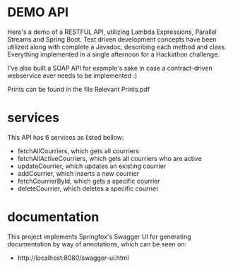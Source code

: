 # DEMO API
Here's a demo of a RESTFUL API, utilizing Lambda Expressions, Parallel Streams and Spring Boot. Test driven development concepts have been utilized along with complete a Javadoc, describing each method and class. Everything implemented in a single afternoon for a Hackathon challenge.

I've also built a SOAP API for example's sake in case a contract-driven webservice ever needs to be implemented :)

Prints can be found in the file Relevant Prints.pdf

# services
This API has 6 services as listed bellow:
 - fetchAllCourriers, which gets all courriers
 - fetchAllActiveCourriers, which gets all courriers who are active
 - updateCourrier, which updates an existing courrier
 - addCourrier, which inserts a new courrier
 - fetchCourrierById, which gets a specific courrier
 - deleteCourrier, which deletes a specific courrier

# documentation
This project implements Springfox's Swagger UI for generating documentation by way of annotations, which can be seen on:
 - http://localhost:8080/swagger-ui.html
